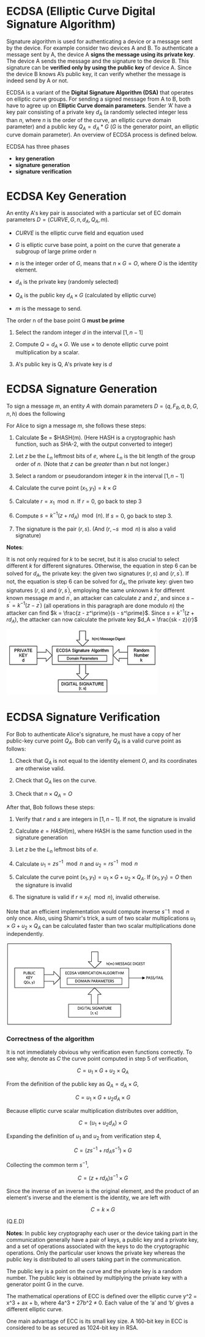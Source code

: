 # ECDSA (Elliptic Curve Digital Signature Algorithm)

Signature algorithm is used for authenticating a device or a message sent by the device. For example consider two devices A and B. To authenticate a message sent by A, the device A **signs the message using its private key**. The device A sends the message and the signature to the device B. This signature can be **verified only by using the public key** of device A. Since the device B knows A’s public key, it can verify whether the message is indeed send by A or not.

ECDSA is a variant of the **Digital Signature Algorithm (DSA)** that operates on elliptic curve groups. For sending a signed message from A to B, both have to agree up on **Elliptic Curve domain parameters**. Sender ‘A’ have a key pair consisting of a private key $d_A$ (a randomly selected integer less than $n$, where $n$ is the order of the curve, an elliptic curve domain parameter) and a public key $Q_A = d_A * G$ ($G$ is the generator point, an elliptic curve domain parameter). An overview of ECDSA process is defined below.

ECDSA has three phases 

- **key generation**
- **signature generation**
- **signature verification**

# ECDSA Key Generation

An entity A's key pair is associated with a particular set of EC domain parameters $D = (CURVE, G, n, d_A, Q_A, m)$. 


- $CURVE$ is the elliptic curve field and equation used

- $G$ is elliptic curve base point, a point on the curve that generate a subgroup of large prime order n

- $n$ is the integer order of $G$, means that $n \times G = O$, where $O$ is the identity element. 

- $d_A$ is the private key (randomly selected)

- $Q_A$ is the public key $d_A \times G$ (calculated by elliptic curve)

- $m$ is the message to send. 

The order n of the base point G **must be prime**


1. Select the random integer $d$ in the interval $[1, n - 1]$

2. Compute $Q = d_A \times G$. We use $\times$ to denote elliptic curve point multiplication by a scalar. 

3. A's public key is Q, A's private key is $d$

# ECDSA Signature Generation



To sign a message $m$, an entity $A$ with domain parameters $D = (q, F_R, a, b, G, n, h)$ does the following

For Alice to sign a message $m$, she follows these steps: 

1. Calculate $e = $HASH(m). (Here HASH is a cryptographic hash function, such as SHA-2, with the output converted to integer)

2. Let $z$ be the $L_n$ leftmost bits of $e$, where $L_n$ is the bit length of the group order of $n$. (Note that $z$ can be *greater* than $n$ but not longer.)


3. Select a random or pseudorandom integer $k$ in the interval $[1, n-1]$

4. Calculate the curve point $(x_1, y_1) = k \times G$

5. Calculate $r = x_1 \mod n$. If $r = 0$, go back to step 3

6. Compute $s = k^{-1} (z + rd_A) \mod (n)$. If $s = 0$, go back to step 3. 

7. The signature is the pair $(r, s)$. (And ($r, -s \mod n$) is also a valid signature)

**Notes**: 

It is not only required for $k$ to be secret, but it is also crucial to select different $k$ for different signatures. Otherwise, the equation in step 6 can be solved for $d_A$, the private key: the given two signatures $(r, s)$ and $(r, s^\prime)$. If not, the equation is step 6 can be solved for $d_A$, the private key: given two signatures $(r, s)$ and $(r, s^\prime)$, employing the same unknown $k$ for different known message $m$ and $n^\prime$, an attacker can calculate $z$ and $z^\prime$, and since $s - s^\prime = k^{-1} (z - z^\prime)$ (all operations in this paragraph are done modulo $n$) the attacker can find $k = \frac{z - z^\prime}{s - s^\prime}$. Since $s = k^{-1}(z + rd_A)$, the attacker can now calculate the private key $d_A = \frac{sk - z}{r}$

![alt text](siggen.jpg)


# ECDSA Signature Verification


For Bob to authenticate Alice's signature, he must have a copy of her public-key curve point $Q_A$. Bob can verify $Q_A$ is a valid curve point as follows: 

1. Check that $Q_A$ is not equal to the identity element $O$, and its coordinates are otherwise valid. 

2. Check that $Q_A$ lies on the curve.

3. Check that $n \times Q_A = O$

After that, Bob follows these steps: 

1. Verify that $r$ and $s$ are integers in $[1, n - 1]$. If not, the signature is invalid

2. Calculate $e = HASH(m)$, where HASH is the same function used in the signature generation

3. Let $z$ be the $L_n$ leftmost bits of $e$. 

4. Calculate $u_1 = zs^{-1} \mod n$ and $u_2 = rs^{-1} \mod n$

5. Calculate the curve point $(x_1, y_1) = u_1 \times G + u_2 \times Q_A$. If $(x_1, y_1) = O$ then the signature is invalid

6. The signature is valid if $r \equiv x_1 (\mod n)$, invalid otherwise. 

Note that an efficient implementation would compute inverse $s^-1 \mod n$ only once. Also, using Shamir's trick, a sum of two scalar multiplications $u_1 \times G + u_2 \times Q_A$ can be calculated faster than two scalar multiplications done independently. 



![alt text](sigver.png)

### Correctness of the algorithm

It is not immediately obvious why verification even functions correctly. To see why, denote as $C$ the curve point computed in step 5 of verification, 

$$C = u_1 \times G + u_2 \times Q_A$$

From the definition of the public key as $Q_A = d_A \times G$, 

$$C = u_1 \times G + u_2d_A \times G$$

Because elliptic curve scalar multiplication distributes over addition, 


$$C = (u_1 + u_2d_A) \times G$$

Expanding the definition of $u_1$ and $u_2$ from verification step 4, 

$$C = (zs^{-1} + rd_As^{-1}) \times G$$

Collecting the common term $s^{-1}$, 

$$C = (z + rd_A)s^{-1} \times G$$

Since the inverse of an inverse is the original element, and the product of an element's inverse and the element is the identity, we are left with 

$$C = k \times G$$

(Q.E.D)

**Notes**: In public key cryptography each user or the device taking part in the communication generally have a pair of keys, a public key and a private key, and a set of operations associated with the keys to do the cryptographic operations. Only the particular user knows the private key whereas the public key is distributed to all users taking part in the communication.

The public key is a point on the curve and the private key is a random number. The public key is obtained by multiplying the private key with a generator point G in the curve.

The mathematical operations of ECC is defined over the elliptic curve y^2 = x^3 + ax + b, where 4a^3 + 27b^2 ≠ 0. Each value of the ‘a’ and ‘b’ gives a different elliptic curve.

One main advantage of ECC is its small key size. A 160-bit key in ECC is considered to be as secured as 1024-bit key in RSA.